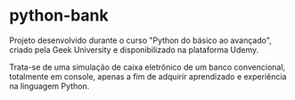# python-bank

Projeto desenvolvido durante o curso "Python do básico ao avançado", criado pela Geek University e disponibilizado na plataforma Udemy.

Trata-se de uma simulação de caixa eletrônico de um banco convencional, totalmente em console, apenas a fim de adquirir aprendizado e experiência na linguagem Python.
